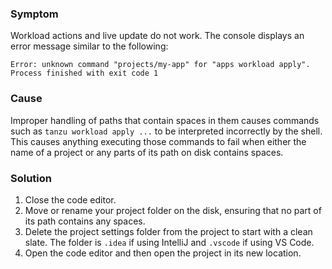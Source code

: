 ### Symptom

Workload actions and live update do not work. The console displays an error message similar to the following:

```console
Error: unknown command "projects/my-app" for "apps workload apply". Process finished with exit code 1
```

### Cause

Improper handling of paths that contain spaces in them causes commands such as `tanzu workload apply ...`
to be interpreted incorrectly by the shell. This causes anything executing those commands to fail
when either the name of a project or any parts of its path on disk contains spaces.

### Solution

1. Close the code editor.
2. Move or rename your project folder on the disk, ensuring that no part of its path contains any
   spaces.
3. Delete the project settings folder from the project to start with a clean slate.
   The folder is `.idea` if using IntelliJ and `.vscode` if using VS Code.
4. Open the code editor and then open the project in its new location.